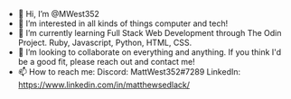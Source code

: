 - 👋 Hi, I’m @MWest352
- 👀 I’m interested in all kinds of things computer and tech!
- 🌱 I’m currently learning Full Stack Web Development through The Odin Project. Ruby, Javascript, Python, HTML, CSS.  
- 💞️ I’m looking to collaborate on everything and anything.  If you think I'd be a good fit, please reach out and contact me!
- 📫 How to reach me: Discord: MattWest352#7289  LinkedIn: https://www.linkedin.com/in/matthewsedlack/
<!---
MWest352/MWest352 is a ✨ special ✨ repository because its `README.md` (this file) appears on your GitHub profile.
You can click the Preview link to take a look at your changes.
--->
